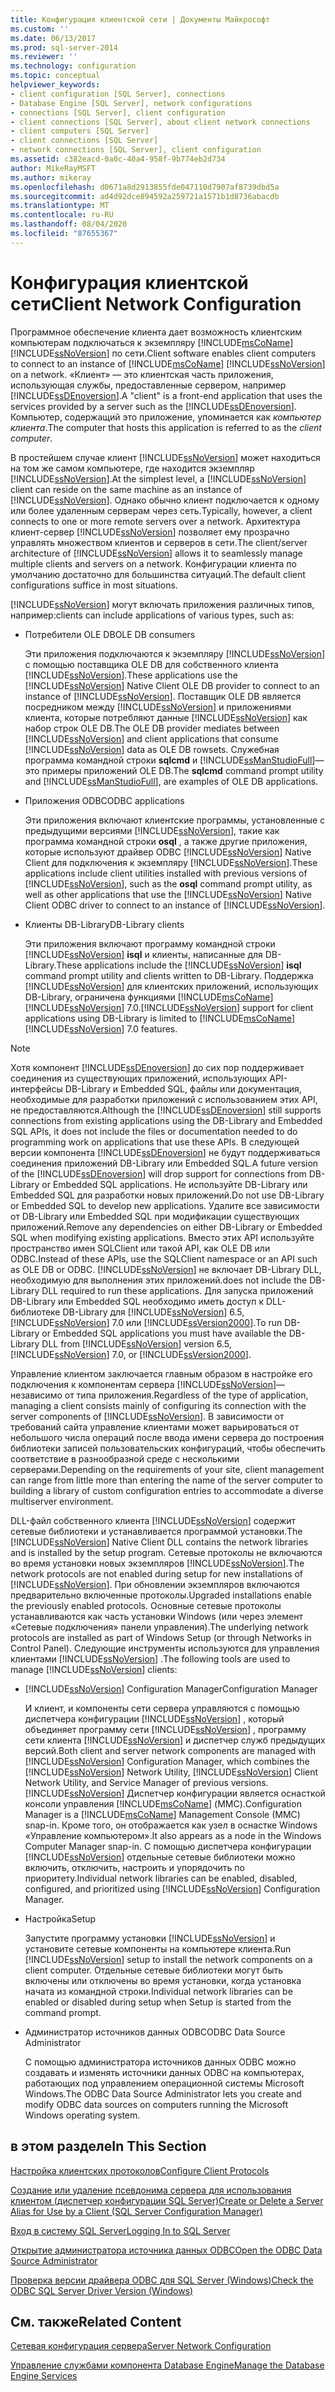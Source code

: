```yaml
---
title: Конфигурация клиентской сети | Документы Майкрософт
ms.custom: ''
ms.date: 06/13/2017
ms.prod: sql-server-2014
ms.reviewer: ''
ms.technology: configuration
ms.topic: conceptual
helpviewer_keywords:
- client configuration [SQL Server], connections
- Database Engine [SQL Server], network configurations
- connections [SQL Server], client configuration
- client connections [SQL Server], about client network connections
- client computers [SQL Server]
- client connections [SQL Server]
- network connections [SQL Server], client configuration
ms.assetid: c382eacd-0a0c-40a4-958f-9b774eb2d734
author: MikeRayMSFT
ms.author: mikeray
ms.openlocfilehash: d0671a8d2913855fde047110d7907af8739dbd5a
ms.sourcegitcommit: ad4d92dce894592a259721a1571b1d8736abacdb
ms.translationtype: MT
ms.contentlocale: ru-RU
ms.lasthandoff: 08/04/2020
ms.locfileid: "87655367"
---
```

# <a name="client-network-configuration"></a><span data-ttu-id="d46ab-102">Конфигурация клиентской сети</span><span class="sxs-lookup"><span data-stu-id="d46ab-102">Client Network Configuration</span></span>
  <span data-ttu-id="d46ab-103">Программное обеспечение клиента дает возможность клиентским компьютерам подключаться к экземпляру [!INCLUDE[msCoName](../../includes/msconame-md.md)] [!INCLUDE[ssNoVersion](../../includes/ssnoversion-md.md)] по сети.</span><span class="sxs-lookup"><span data-stu-id="d46ab-103">Client software enables client computers to connect to an instance of [!INCLUDE[msCoName](../../includes/msconame-md.md)] [!INCLUDE[ssNoVersion](../../includes/ssnoversion-md.md)] on a network.</span></span> <span data-ttu-id="d46ab-104">«Клиент» — это клиентская часть приложения, использующая службы, предоставленные сервером, например [!INCLUDE[ssDEnoversion](../../includes/ssdenoversion-md.md)].</span><span class="sxs-lookup"><span data-stu-id="d46ab-104">A "client" is a front-end application that uses the services provided by a server such as the [!INCLUDE[ssDEnoversion](../../includes/ssdenoversion-md.md)].</span></span> <span data-ttu-id="d46ab-105">Компьютер, содержащий это приложение, упоминается как *компьютер клиента*.</span><span class="sxs-lookup"><span data-stu-id="d46ab-105">The computer that hosts this application is referred to as the *client computer*.</span></span>  
  
 <span data-ttu-id="d46ab-106">В простейшем случае клиент [!INCLUDE[ssNoVersion](../../includes/ssnoversion-md.md)] может находиться на том же самом компьютере, где находится экземпляр [!INCLUDE[ssNoVersion](../../includes/ssnoversion-md.md)].</span><span class="sxs-lookup"><span data-stu-id="d46ab-106">At the simplest level, a [!INCLUDE[ssNoVersion](../../includes/ssnoversion-md.md)] client can reside on the same machine as an instance of [!INCLUDE[ssNoVersion](../../includes/ssnoversion-md.md)].</span></span> <span data-ttu-id="d46ab-107">Однако обычно клиент подключается к одному или более удаленным серверам через сеть.</span><span class="sxs-lookup"><span data-stu-id="d46ab-107">Typically, however, a client connects to one or more remote servers over a network.</span></span> <span data-ttu-id="d46ab-108">Архитектура клиент-сервер [!INCLUDE[ssNoVersion](../../includes/ssnoversion-md.md)] позволяет ему прозрачно управлять множеством клиентов и серверов в сети.</span><span class="sxs-lookup"><span data-stu-id="d46ab-108">The client/server architecture of [!INCLUDE[ssNoVersion](../../includes/ssnoversion-md.md)] allows it to seamlessly manage multiple clients and servers on a network.</span></span> <span data-ttu-id="d46ab-109">Конфигурации клиента по умолчанию достаточно для большинства ситуаций.</span><span class="sxs-lookup"><span data-stu-id="d46ab-109">The default client configurations suffice in most situations.</span></span>  
  
 [!INCLUDE[ssNoVersion](../../includes/ssnoversion-md.md)] <span data-ttu-id="d46ab-110">могут включать приложения различных типов, например:</span><span class="sxs-lookup"><span data-stu-id="d46ab-110">clients can include applications of various types, such as:</span></span>  
  
-   <span data-ttu-id="d46ab-111">Потребители OLE DB</span><span class="sxs-lookup"><span data-stu-id="d46ab-111">OLE DB consumers</span></span>  
  
     <span data-ttu-id="d46ab-112">Эти приложения подключаются к экземпляру [!INCLUDE[ssNoVersion](../../includes/ssnoversion-md.md)] с помощью поставщика OLE DB для собственного клиента [!INCLUDE[ssNoVersion](../../includes/ssnoversion-md.md)].</span><span class="sxs-lookup"><span data-stu-id="d46ab-112">These applications use the [!INCLUDE[ssNoVersion](../../includes/ssnoversion-md.md)] Native Client OLE DB provider to connect to an instance of [!INCLUDE[ssNoVersion](../../includes/ssnoversion-md.md)].</span></span> <span data-ttu-id="d46ab-113">Поставщик OLE DB является посредником между [!INCLUDE[ssNoVersion](../../includes/ssnoversion-md.md)] и приложениями клиента, которые потребляют данные [!INCLUDE[ssNoVersion](../../includes/ssnoversion-md.md)] как набор строк OLE DB.</span><span class="sxs-lookup"><span data-stu-id="d46ab-113">The OLE DB provider mediates between [!INCLUDE[ssNoVersion](../../includes/ssnoversion-md.md)] and client applications that consume [!INCLUDE[ssNoVersion](../../includes/ssnoversion-md.md)] data as OLE DB rowsets.</span></span> <span data-ttu-id="d46ab-114">Служебная программа командной строки **sqlcmd** и [!INCLUDE[ssManStudioFull](../../includes/ssmanstudiofull-md.md)]— это примеры приложений OLE DB.</span><span class="sxs-lookup"><span data-stu-id="d46ab-114">The **sqlcmd** command prompt utility and [!INCLUDE[ssManStudioFull](../../includes/ssmanstudiofull-md.md)], are examples of OLE DB applications.</span></span>  
  
-   <span data-ttu-id="d46ab-115">Приложения ODBC</span><span class="sxs-lookup"><span data-stu-id="d46ab-115">ODBC applications</span></span>  
  
     <span data-ttu-id="d46ab-116">Эти приложения включают клиентские программы, установленные с предыдущими версиями [!INCLUDE[ssNoVersion](../../includes/ssnoversion-md.md)], такие как программа командной строки **osql** , а также другие приложения, которые используют драйвер ODBC [!INCLUDE[ssNoVersion](../../includes/ssnoversion-md.md)] Native Client для подключения к экземпляру [!INCLUDE[ssNoVersion](../../includes/ssnoversion-md.md)].</span><span class="sxs-lookup"><span data-stu-id="d46ab-116">These applications include client utilities installed with previous versions of [!INCLUDE[ssNoVersion](../../includes/ssnoversion-md.md)], such as the **osql** command prompt utility, as well as other applications that use the [!INCLUDE[ssNoVersion](../../includes/ssnoversion-md.md)] Native Client ODBC driver to connect to an instance of [!INCLUDE[ssNoVersion](../../includes/ssnoversion-md.md)].</span></span>  
  
-   <span data-ttu-id="d46ab-117">Клиенты DB-Library</span><span class="sxs-lookup"><span data-stu-id="d46ab-117">DB-Library clients</span></span>  
  
     <span data-ttu-id="d46ab-118">Эти приложения включают программу командной строки [!INCLUDE[ssNoVersion](../../includes/ssnoversion-md.md)] **isql** и клиенты, написанные для DB-Library.</span><span class="sxs-lookup"><span data-stu-id="d46ab-118">These applications include the [!INCLUDE[ssNoVersion](../../includes/ssnoversion-md.md)] **isql** command prompt utility and clients written to DB-Library.</span></span> <span data-ttu-id="d46ab-119">Поддержка [!INCLUDE[ssNoVersion](../../includes/ssnoversion-md.md)] для клиентских приложений, использующих DB-Library, ограничена функциями [!INCLUDE[msCoName](../../includes/msconame-md.md)] [!INCLUDE[ssNoVersion](../../includes/ssnoversion-md.md)] 7.0.</span><span class="sxs-lookup"><span data-stu-id="d46ab-119">[!INCLUDE[ssNoVersion](../../includes/ssnoversion-md.md)] support for client applications using DB-Library is limited to [!INCLUDE[msCoName](../../includes/msconame-md.md)] [!INCLUDE[ssNoVersion](../../includes/ssnoversion-md.md)] 7.0 features.</span></span>  
  
> [!NOTE]  
>  <span data-ttu-id="d46ab-120">Хотя компонент [!INCLUDE[ssDEnoversion](../../includes/ssdenoversion-md.md)] до сих пор поддерживает соединения из существующих приложений, использующих API-интерфейсы DB-Library и Embedded SQL, файлы или документация, необходимые для разработки приложений с использованием этих API, не предоставляются.</span><span class="sxs-lookup"><span data-stu-id="d46ab-120">Although the [!INCLUDE[ssDEnoversion](../../includes/ssdenoversion-md.md)] still supports connections from existing applications using the DB-Library and Embedded SQL APIs, it does not include the files or documentation needed to do programming work on applications that use these APIs.</span></span> <span data-ttu-id="d46ab-121">В следующей версии компонента [!INCLUDE[ssDEnoversion](../../includes/ssdenoversion-md.md)] не будут поддерживаться соединения приложений DB-Library или Embedded SQL.</span><span class="sxs-lookup"><span data-stu-id="d46ab-121">A future version of the [!INCLUDE[ssDEnoversion](../../includes/ssdenoversion-md.md)] will drop support for connections from DB-Library or Embedded SQL applications.</span></span> <span data-ttu-id="d46ab-122">Не используйте DB-Library или Embedded SQL для разработки новых приложений.</span><span class="sxs-lookup"><span data-stu-id="d46ab-122">Do not use DB-Library or Embedded SQL to develop new applications.</span></span> <span data-ttu-id="d46ab-123">Удалите все зависимости от DB-Library или Embedded SQL при модификации существующих приложений.</span><span class="sxs-lookup"><span data-stu-id="d46ab-123">Remove any dependencies on either DB-Library or Embedded SQL when modifying existing applications.</span></span> <span data-ttu-id="d46ab-124">Вместо этих API используйте пространство имен SQLClient или такой API, как OLE DB или ODBC.</span><span class="sxs-lookup"><span data-stu-id="d46ab-124">Instead of these APIs, use the SQLClient namespace or an API such as OLE DB or ODBC.</span></span> [!INCLUDE[ssNoVersion](../../includes/ssnoversion-md.md)] <span data-ttu-id="d46ab-125">не включает DB-Library DLL, необходимую для выполнения этих приложений.</span><span class="sxs-lookup"><span data-stu-id="d46ab-125">does not include the DB-Library DLL required to run these applications.</span></span> <span data-ttu-id="d46ab-126">Для запуска приложений DB-Library или Embedded SQL необходимо иметь доступ к DLL-библиотеке DB-Library для [!INCLUDE[ssNoVersion](../../includes/ssnoversion-md.md)] 6.5, [!INCLUDE[ssNoVersion](../../includes/ssnoversion-md.md)] 7.0 или [!INCLUDE[ssVersion2000](../../includes/ssversion2000-md.md)].</span><span class="sxs-lookup"><span data-stu-id="d46ab-126">To run DB-Library or Embedded SQL applications you must have available the DB-Library DLL from [!INCLUDE[ssNoVersion](../../includes/ssnoversion-md.md)] version 6.5, [!INCLUDE[ssNoVersion](../../includes/ssnoversion-md.md)] 7.0, or [!INCLUDE[ssVersion2000](../../includes/ssversion2000-md.md)].</span></span>  
  
 <span data-ttu-id="d46ab-127">Управление клиентом заключается главным образом в настройке его подключения к компонентам сервера [!INCLUDE[ssNoVersion](../../includes/ssnoversion-md.md)]— независимо от типа приложения.</span><span class="sxs-lookup"><span data-stu-id="d46ab-127">Regardless of the type of application, managing a client consists mainly of configuring its connection with the server components of [!INCLUDE[ssNoVersion](../../includes/ssnoversion-md.md)].</span></span> <span data-ttu-id="d46ab-128">В зависимости от требований сайта управление клиентами может варьироваться от небольшого числа операций после ввода имени сервера до построения библиотеки записей пользовательских конфигураций, чтобы обеспечить соответствие в разнообразной среде с несколькими серверами.</span><span class="sxs-lookup"><span data-stu-id="d46ab-128">Depending on the requirements of your site, client management can range from little more than entering the name of the server computer to building a library of custom configuration entries to accommodate a diverse multiserver environment.</span></span>  
  
 <span data-ttu-id="d46ab-129">DLL-файл собственного клиента [!INCLUDE[ssNoVersion](../../includes/ssnoversion-md.md)] содержит сетевые библиотеки и устанавливается программой установки.</span><span class="sxs-lookup"><span data-stu-id="d46ab-129">The [!INCLUDE[ssNoVersion](../../includes/ssnoversion-md.md)] Native Client DLL contains the network libraries and is installed by the setup program.</span></span> <span data-ttu-id="d46ab-130">Сетевые протоколы не включаются во время установки новых экземпляров [!INCLUDE[ssNoVersion](../../includes/ssnoversion-md.md)].</span><span class="sxs-lookup"><span data-stu-id="d46ab-130">The network protocols are not enabled during setup for new installations of [!INCLUDE[ssNoVersion](../../includes/ssnoversion-md.md)].</span></span> <span data-ttu-id="d46ab-131">При обновлении экземпляров включаются предварительно включенные протоколы.</span><span class="sxs-lookup"><span data-stu-id="d46ab-131">Upgraded installations enable the previously enabled protocols.</span></span> <span data-ttu-id="d46ab-132">Основные сетевые протоколы устанавливаются как часть установки Windows (или через элемент «Сетевые подключения» панели управления).</span><span class="sxs-lookup"><span data-stu-id="d46ab-132">The underlying network protocols are installed as part of Windows Setup (or through Networks in Control Panel).</span></span> <span data-ttu-id="d46ab-133">Следующие инструменты используются для управления клиентами [!INCLUDE[ssNoVersion](../../includes/ssnoversion-md.md)] .</span><span class="sxs-lookup"><span data-stu-id="d46ab-133">The following tools are used to manage [!INCLUDE[ssNoVersion](../../includes/ssnoversion-md.md)] clients:</span></span>  
  
-   [!INCLUDE[ssNoVersion](../../includes/ssnoversion-md.md)] <span data-ttu-id="d46ab-134">Configuration Manager</span><span class="sxs-lookup"><span data-stu-id="d46ab-134">Configuration Manager</span></span>  
  
     <span data-ttu-id="d46ab-135">И клиент, и компоненты сети сервера управляются с помощью диспетчера конфигурации [!INCLUDE[ssNoVersion](../../includes/ssnoversion-md.md)] , который объединяет программу сети [!INCLUDE[ssNoVersion](../../includes/ssnoversion-md.md)] , программу сети клиента [!INCLUDE[ssNoVersion](../../includes/ssnoversion-md.md)] и диспетчер служб предыдущих версий.</span><span class="sxs-lookup"><span data-stu-id="d46ab-135">Both client and server network components are managed with [!INCLUDE[ssNoVersion](../../includes/ssnoversion-md.md)] Configuration Manager, which combines the [!INCLUDE[ssNoVersion](../../includes/ssnoversion-md.md)] Network Utility, [!INCLUDE[ssNoVersion](../../includes/ssnoversion-md.md)] Client Network Utility, and Service Manager of previous versions.</span></span> [!INCLUDE[ssNoVersion](../../includes/ssnoversion-md.md)] <span data-ttu-id="d46ab-136">Диспетчер конфигурации является оснасткой консоли управления [!INCLUDE[msCoName](../../includes/msconame-md.md)] (MMC).</span><span class="sxs-lookup"><span data-stu-id="d46ab-136">Configuration Manager is a [!INCLUDE[msCoName](../../includes/msconame-md.md)] Management Console (MMC) snap-in.</span></span> <span data-ttu-id="d46ab-137">Кроме того, он отображается как узел в оснастке Windows «Управление компьютером».</span><span class="sxs-lookup"><span data-stu-id="d46ab-137">It also appears as a node in the Windows Computer Manager snap-in.</span></span> <span data-ttu-id="d46ab-138">С помощью диспетчера конфигурации [!INCLUDE[ssNoVersion](../../includes/ssnoversion-md.md)] отдельные сетевые библиотеки можно включить, отключить, настроить и упорядочить по приоритету.</span><span class="sxs-lookup"><span data-stu-id="d46ab-138">Individual network libraries can be enabled, disabled, configured, and prioritized using [!INCLUDE[ssNoVersion](../../includes/ssnoversion-md.md)] Configuration Manager.</span></span>  
  
-   <span data-ttu-id="d46ab-139">Настройка</span><span class="sxs-lookup"><span data-stu-id="d46ab-139">Setup</span></span>  
  
     <span data-ttu-id="d46ab-140">Запустите программу установки [!INCLUDE[ssNoVersion](../../includes/ssnoversion-md.md)] и установите сетевые компоненты на компьютере клиента.</span><span class="sxs-lookup"><span data-stu-id="d46ab-140">Run [!INCLUDE[ssNoVersion](../../includes/ssnoversion-md.md)] setup to install the network components on a client computer.</span></span> <span data-ttu-id="d46ab-141">Отдельные сетевые библиотеки могут быть включены или отключены во время установки, когда установка начата из командной строки.</span><span class="sxs-lookup"><span data-stu-id="d46ab-141">Individual network libraries can be enabled or disabled during setup when Setup is started from the command prompt.</span></span>  
  
-   <span data-ttu-id="d46ab-142">Администратор источников данных ODBC</span><span class="sxs-lookup"><span data-stu-id="d46ab-142">ODBC Data Source Administrator</span></span>  
  
     <span data-ttu-id="d46ab-143">С помощью администратора источников данных ODBC можно создавать и изменять источники данных ODBC на компьютерах, работающих под управлением операционной системы Microsoft Windows.</span><span class="sxs-lookup"><span data-stu-id="d46ab-143">The ODBC Data Source Administrator lets you create and modify ODBC data sources on computers running the Microsoft Windows operating system.</span></span>  
  
## <a name="in-this-section"></a><span data-ttu-id="d46ab-144">в этом разделе</span><span class="sxs-lookup"><span data-stu-id="d46ab-144">In This Section</span></span>  
 [<span data-ttu-id="d46ab-145">Настройка клиентских протоколов</span><span class="sxs-lookup"><span data-stu-id="d46ab-145">Configure Client Protocols</span></span>](configure-client-protocols.md)  
  
 [<span data-ttu-id="d46ab-146">Создание или удаление псевдонима сервера для использования клиентом (диспетчер конфигурации SQL Server)</span><span class="sxs-lookup"><span data-stu-id="d46ab-146">Create or Delete a Server Alias for Use by a Client &#40;SQL Server Configuration Manager&#41;</span></span>](create-or-delete-a-server-alias-for-use-by-a-client.md)  
  
 [<span data-ttu-id="d46ab-147">Вход в систему SQL Server</span><span class="sxs-lookup"><span data-stu-id="d46ab-147">Logging In to SQL Server</span></span>](logging-in-to-sql-server.md)  
  
 [<span data-ttu-id="d46ab-148">Открытие администратора источника данных ODBC</span><span class="sxs-lookup"><span data-stu-id="d46ab-148">Open the ODBC Data Source Administrator</span></span>](open-the-odbc-data-source-administrator.md)  
  
 [<span data-ttu-id="d46ab-149">Проверка версии драйвера ODBC для SQL Server (Windows)</span><span class="sxs-lookup"><span data-stu-id="d46ab-149">Check the ODBC SQL Server Driver Version &#40;Windows&#41;</span></span>](check-the-odbc-sql-server-driver-version-windows.md)  
  
## <a name="related-content"></a><span data-ttu-id="d46ab-150">См. также</span><span class="sxs-lookup"><span data-stu-id="d46ab-150">Related Content</span></span>  
 [<span data-ttu-id="d46ab-151">Сетевая конфигурация сервера</span><span class="sxs-lookup"><span data-stu-id="d46ab-151">Server Network Configuration</span></span>](server-network-configuration.md)  
  
 [<span data-ttu-id="d46ab-152">Управление службами компонента Database Engine</span><span class="sxs-lookup"><span data-stu-id="d46ab-152">Manage the Database Engine Services</span></span>](manage-the-database-engine-services.md)  
  
  
